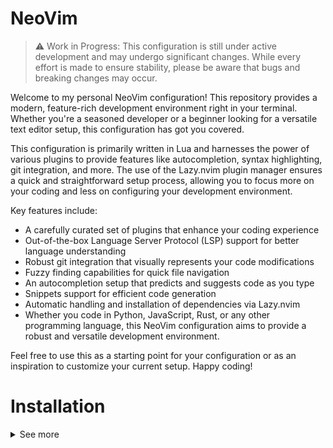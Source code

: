 # NeoVim

> :warning: Work in Progress: This configuration is still under active development and may undergo significant changes. While every effort is made to ensure stability, please be aware that bugs and breaking changes may occur.
> 

Welcome to my personal NeoVim configuration! 
This repository provides a modern, feature-rich development environment right in your terminal. Whether you're a seasoned developer or a beginner looking for a versatile text editor setup, this configuration has got you covered.

This configuration is primarily written in Lua and harnesses the power of various plugins to provide features like autocompletion, syntax highlighting, git integration, and more.
The use of the Lazy.nvim plugin manager ensures a quick and straightforward setup process, allowing you to focus more on your coding and less on configuring your development environment.

Key features include:

- A carefully curated set of plugins that enhance your coding experience
- Out-of-the-box Language Server Protocol (LSP) support for better language understanding
- Robust git integration that visually represents your code modifications
- Fuzzy finding capabilities for quick file navigation
- An autocompletion setup that predicts and suggests code as you type
- Snippets support for efficient code generation
- Automatic handling and installation of dependencies via Lazy.nvim
- Whether you code in Python, JavaScript, Rust, or any other programming language, this NeoVim configuration aims to provide a robust and versatile development environment.

Feel free to use this as a starting point for your configuration or as an inspiration to customize your current setup. Happy coding!


  
# Installation

<details>
  <summary>See more</summary>

    Please follow these steps to install and setup this NeoVim configuration:

    Prerequisites: Ensure you have NeoVim installed on your system. If not, you can follow this [guide](https://github.com/neovim/neovim/wiki/Installing-Neovim) to install it.

    Clone the repository: Clone this repository to your local machine using the following command in your terminal:
    for Unix-based systems

    ```bash
    git clone https://github.com/pedrovalido/nvim ~/.config/nvim
    ```

    for Windows systems

    ```bash
    git clone https://github.com/pedrovalido/nvim ~/AppData/Local/nvim/
    ```

    Install Lazy.nvim (the plugin manager): This configuration uses the Lazy.nvim plugin manager.
    If you don't have it installed, the configuration will automatically install it for you on the first run.
    If you wish to install it manually, follow the instructions in the [Lazy.nvim repository](https://github.com/folke/lazy.nvim).

    Install plugins: Start NeoVim, the plugins specified in the configuration will be automatically installed by Lazy.nvim.

<details>


# Plugins

<details>
  <summary>See more</summary>

    1. **Utility Plugins**: **`nvim-lua/plenary.nvim`** (provides utility functions for NeoVim development and configuration).
    2. **Themes & Colors**: **`bluz71/vim-nightfly-guicolors`**, **`ellisonleao/gruvbox.nvim`**, **`projekt0n/github-nvim-theme`** (color scheme plugins).
    3. **Navigation**: **`christoomey/vim-tmux-navigator`** (enables navigation between tmux panels and Vim windows), **`szw/vim-maximizer`** (maximizes/restores Vim window), **`nvim-tree/nvim-tree.lua`** (file explorer).
    4. **Code Manipulation**: **`tpope/vim-surround`**, **`vim-scripts/ReplaceWithRegister`** (change, delete, add surroundings), **`numToStr/Comment.nvim`** (comment/uncomment lines).
    5. **UI Enhancements**: **`kyazdani42/nvim-web-devicons`** (icons for file types), **`nvim-lualine/lualine.nvim`** (customizable status line), **`glepnir/lspsaga.nvim`** (LSP UI improvements), **`windwp/nvim-autopairs`** (automatic pairing of characters), **`lewis6991/gitsigns.nvim`** (Git decorations in sign column).
    6. **Search**: **`nvim-telescope/telescope.nvim`** (extensible fuzzy finder).
    7. **Autocompletion**: **`hrsh7th/nvim-cmp`** (contextual suggestions), **`L3MON4D3/LuaSnip`**, **`rafamadriz/friendly-snippets`** (code snippets), **`williamboman/mason.nvim`**, **`neovim/nvim-lspconfig`** (LSP support for autocompletion, syntax checking), **`jose-elias-alvarez/null-ls.nvim`** (use any program as a language server).
    8. **Syntax**: **`nvim-treesitter/nvim-treesitter`** (syntax highlighting and indentation based on Tree-sitter).
    9. **AI-powered Code Suggestions**: **`github/copilot.vim`** (integration with GitHub's Copilot service).
    
<details>

## **Directory Structure & Configuration Files**

<details>
  <summary>See more</summary>
    
    The configuration files for the plugins and the core settings are organized as follows:
    
    - **`init.lua`**: Entry point for all plugins and configurations.
    - **Core Settings**:
        - **`lua/pedro/core/colorscheme.lua`**: Defines the colorscheme for NeoVim.
        - **`lua/pedro/core/keymaps.lua`**: Specifies keymaps for general operations and plugins.
        - **`lua/pedro/core/options.lua`**: Configures various editor options, including line numbers, indentation, search settings, cursor line, appearance, backspace behavior, clipboard settings, and split windows behavior.
    - **Plugin Configuration Files**:
        - **`lua/pedro/plugins/lualine.lua`**: Configures lualine for status line customization.
        - **`lua/pedro/plugins/nvim-cmp.lua`**: Configures nvim-cmp for auto-completion and integrates luasnip for snippets and lspkind for language-specific icons.
        - **`lua/pedro/plugins/nvim-tree.lua`**: Sets up and customizes nvim-tree for file navigation.
        - **`lua/pedro/plugins/nvim-web-devicons.lua`**: Sets up and customizes nvim-web-devicons for sidebar file icons.
        - **`lua/pedro/plugins/telescope.lua`**: Configures the Telescope plugin for fuzzy finding and picker navigation.
        - **`lua/pedro/plugins/treesitter.lua`**: Sets up nvim-treesitter for syntax highlighting and specifies parser languages.
        - **`lua/pedro/plugins/autopairs.lua`**: Sets up nvim-autopairs to automatically pair characters like brackets.
        - **`lua/pedro/plugins/comment.lua`**: Sets up the Comment plugin for easy commenting/uncommenting of code lines.
        - **`lua/pedro/plugins/copilot.lua`**: Configures the copilot.vim plugin for AI-powered code suggestions.
        - **`lua/pedro/plugins/gitsigns.lua`**: Configures the gitsigns.nvim plugin, which shows Git diff markers.
    - **Language Server Protocol (LSP) Configuration Files**:
        - **`lua/pedro/plugins/lsp/lspconfig.lua`**: Configures the lspconfig plugin for LSP support and the cmp-nvim-lsp for autocompletion. It also specifies LSP servers for specific languages.
        - **`lua/pedro/plugins/lsp/lspsaga.lua`**: Configures the lspsaga plugin for a UI for LSP interactions.
        - **`lua/pedro/plugins/lsp/mason.lua`**: Configures the mason plugin for managing language servers and linters. It also configures mason-lspconfig and mason-null-ls for interaction with lspconfig and null-ls respectively.

<details>
